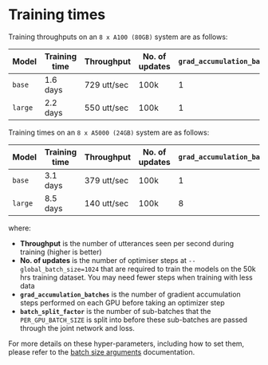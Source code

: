 # Training times <a name="train-timings"></a>

Training throughputs on an `8 x A100 (80GB)` system are as follows:

| Model   | Training time | Throughput  | No. of updates | `grad_accumulation_batches` | `batch_split_factor` |
|---------|---------------|-------------|----------------|-----------------------------|----------------------|
| `base`  | 1.6 days      | 729 utt/sec | 100k           |                           1 |                    8 |
| `large` | 2.2 days      | 550 utt/sec | 100k           |                           1 |                   16 |

Training times on an `8 x A5000 (24GB)` system are as follows:

| Model   | Training time | Throughput  | No. of updates | `grad_accumulation_batches` | `batch_split_factor` |
|---------|---------------|-------------|----------------|-----------------------------|----------------------|
| `base`  | 3.1 days      | 379 utt/sec | 100k           |                           1 |                   16 |
| `large` | 8.5 days      | 140 utt/sec | 100k           |                           8 |                    4 |

where:

- **Throughput** is the number of utterances seen per second during training (higher is better)
- **No. of updates** is the number of optimiser steps at `--global_batch_size=1024` that are required to train the models on the 50k hrs training dataset. You may need fewer steps when training with less data
- **`grad_accumulation_batches`** is the number of gradient accumulation steps performed on each GPU before taking an optimizer step
- **`batch_split_factor`** is the number of sub-batches that the `PER_GPU_BATCH_SIZE` is split into before these sub-batches are passed through the joint network and loss.

For more details on these hyper-parameters, including how to set them, please refer to the [batch size arguments](batch_size_hyperparameters.md) documentation.
